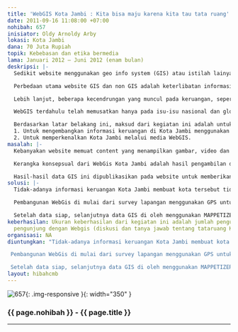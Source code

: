 ```yaml
---
title: 'WebGIS Kota Jambi : Kita bisa maju karena kita tau tata ruang'
date: 2011-09-16 11:08:00 +07:00
nohibah: 657
inisiator: Oldy Arnoldy Arby
lokasi: Kota Jambi
dana: 70 Juta Rupiah
topik: Kebebasan dan etika bermedia
lama: Januari 2012 – Juni 2012 (enam bulan)
deskripsi: |-
  Sedikit website menggunakan geo info system (GIS) atau istilah lainya adalah peta interaktif dalam content-nya. Meskipun beberapa website telah memuat content GIS (misalnya ; googlemap, wikimap, WebGIS Dephut, WebGIS ESDM, dll.,). Lebih lanjut, perkembangan teknologi GIS telah mengalami perkembangan yang pesat. Hasilnya, mudahnya para penggiat GIS untuk membuat peta dikarenakan fasilitas yang sudah otomatis.

  Perbedaan utama website GIS dan non GIS adalah keterlibatan informasi keruangan (spasial). Website GIS atau di sebut WebGIS melibatkan informasi berupa ; administrasi wilayah, jaringan jalan, aliran sungai, penggunaan ruang atau lahan, bangunan pemerintah atau swasta, sarana pendidikan, kesehatan, ibadah, pemukiman dan lain-lainya. Sedangkan website non GIS hanya melibatkan content narasi, photo atau video. Jadi, WebGIS memainkan peran yang lebih penting karena melibatkan informasi keruangan (spasial).

  Lebih lanjut, beberapa kecendrungan yang muncul pada keruangan, seperti perubahan penggunaan lahan, rencana tata ruang wilayah, peningkatan jumlah jaringan jalan, perluasan pemukiman dan perumahan, serta bangunan-bangunan penting yang terus meningkat. Karena itu, perubahan keruangan selalu berubah-ubah, disebabkan populasi pertumbuhan yang terus meningkat. Pengupayakan WebGIS memberikan tantangan para pengunjung untuk bagaimana membuat strategi, rencana dan prediksi terhadap bisnis mereka.

  WebGIS terdahulu telah memusatkan hanya pada isu-isu nasional dan global. Memperhatikan isu tersebut, sulit untuk mendapatkan informasi keruangan secara spesifik. Akibatnya, kita memiliki informasi yang tidak lengkap mengenai keruangan yang lebih spesifik.

  Berdasarkan latar belakang ini, maksud dari kegiatan ini adalah untuk menjawab pertanyaan tentang: “Bagaimana sebuah WebGIS mampu memajukan suatu ruang?” Secara spesifik, kegiatan ini memiliki dua tujuan:
  1. Untuk mengembangkan informasi keruangan di Kota Jambi menggunakan WebGis, dan
  2. Untuk memperkenalkan Kota Jambi melalui media WebGIS.
masalah: |-
  Kebanyakan website memuat content yang menampilkan gambar, video dan kumpulan huruf. Sedikit website yang mengandung content geografi atau keruangan (spasial). Karena itu, website ini menampilkan content spasial.

  Kerangka konsepsual dari WebGis Kota Jambi adalah hasil pengambilan data-data dilapangan dengan GPS, digitasi dari peta wilayah administrasi Kota Jambi sesuai dengan RTRW Kota Jambi.

  Hasil-hasil data GIS ini dipublikasikan pada website untuk memberikan dukungan bagi masyarakat Kota Jambi pada khususnya dan masyarakat Indonesia pada umumnya untuk dapat melihat ruang-ruang apa yang terdapat di Kota Jambi melalui media internet berbasiskan WebGIS. Implikasi bagi pengunjung website ini adalah bahwa WebGis Kota Jambi mampu untuk membuat strategi, rencana dan prediksi di dalam bisnis mereka di Kota Jambi
solusi: |-
  Tidak-adanya informasi keruangan Kota Jambi membuat kota tersebut tidak diketahui oleh banyak orang. Dengan adanya WebGis Kota Jambi, pengunjung akan mengetahui bentuk tata ruang wilayah Kota Jambi.

  Pembangunan WebGis di mulai dari survey lapangan menggunakan GPS untuk mengambil data yang bersifat: point, line dan polygon. Data pendukung lainnya adalah data citra satelit Kota Jambi Tahun 2010 dari Satelite Quickbird (akurasi 1-3 meter) yang diperoleh dari kebaikan personal pegawai BAPPEDA Kota Jambi.

  Setelah data siap, selanjutnya data GIS di oleh menggunakan MAPPETIZER (WebGIS software) dan di upload ke WebGIS. Lambat-laun pengujung akan mengenal dan mengetahui ruang-ruang potensi Kota Jambi untuk bisnis mereka.
keberhasilan: Ukuran keberhasilan dari kegiatan ini adalah jumlah pengunjung dan interaktif
  pengunjung dengan Webgis (diskusi dan tanya jawab tentang tataruang Kota Jambi)
organisasi: NA
diuntungkan: "Tidak-adanya informasi keruangan Kota Jambi membuat kota tersebut tidak diketahui oleh banyak orang. Dengan adanya WebGis Kota Jambi, pengunjung akan mengetahui bentuk tata ruang wilayah Kota Jambi.

 Pembangunan WebGis di mulai dari survey lapangan menggunakan GPS untuk mengambil data yang bersifat: point, line dan polygon. Data pendukung lainnya adalah data citra satelit Kota Jambi Tahun 2010 dari Satelite Quickbird (akurasi 1-3 meter) yang diperoleh dari kebaikan personal pegawai BAPPEDA Kota Jambi. 

 Setelah data siap, selanjutnya data GIS di oleh menggunakan MAPPETIZER (WebGIS software) dan di upload ke WebGIS. Lambat-laun pengujung akan mengenal dan mengetahui ruang-ruang potensi Kota Jambi untuk bisnis mereka."
layout: hibahcmb
---
```


![657](/static/img/hibahcmb/657.png){: .img-responsive }{: width="350" }

### {{ page.nohibah }} - {{ page.title }}

---
